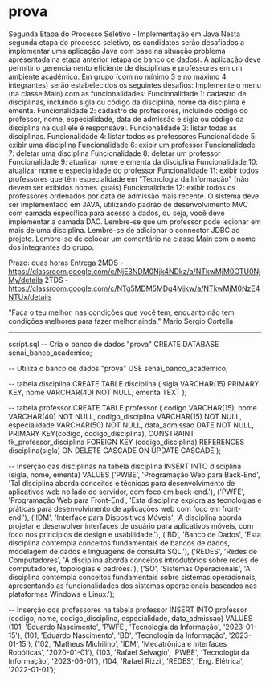 # prova


Segunda Etapa do Processo Seletivo - Implementação em Java
Nesta segunda etapa do processo seletivo, os candidatos serão desafiados a implementar uma aplicação Java com base na situação problema apresentada na etapa anterior (etapa de banco de dados). A aplicação deve permitir o gerenciamento eficiente de disciplinas e professores em um ambiente acadêmico. Em grupo (com no mínimo 3 e no máximo 4 integrantes) serão estabelecidos os seguintes desafios:
Implemente o menu (na classe Main) com as funcionalidades:
Funcionalidade 1: cadastro de disciplinas, incluindo sigla ou código da disciplina, nome da disciplina e ementa.
Funcionalidade 2: cadastro de professores, incluindo código do professor, nome, especialidade, data de admissão e sigla ou código da disciplina na qual ele é responsável.
Funcionalidade 3: listar todas as disciplinas.
Funcionalidade 4: listar todos os professores
Funcionalidade 5: exibir uma disciplina
Funcionalidade 6: exibir um professor
Funcionalidade 7: deletar uma disciplina
Funcionalidade 8: deletar um professor
Funcionalidade 9: atualizar nome e ementa da disciplina
Funcionalidade 10: atualizar nome e especialidade do professor
Funcionalidade 11: exibir todos professores que têm especialidade em "Tecnologia da Informação" (não devem ser exibidos nomes iguais)
Funcionalidade 12: exibir todos os professores ordenados por data de admissão mais recente. 
O sistema deve ser implementado em JAVA, utilizando padrão de desenvolvimento MVC com camada específica para acesso a dados, ou seja, você deve implementar a camada DAO.
Lembre-se que um professor pode lecionar em mais de uma disciplina.
Lembre-se de adicionar o connector JDBC ao projeto.
Lembre-se de colocar um comentário na classe Main com o nome dos integrantes do grupo.

Prazo: duas horas
Entrega
2MDS - https://classroom.google.com/c/NjE3NDM0Njk4NDkz/a/NTkwMjM0OTU0NjMy/details
2TDS - https://classroom.google.com/c/NTg5MDM5MDg4Mjkw/a/NTkwMjM0NzE4NTUx/details 


"Faça o teu melhor, nas condições que você tem, enquanto não tem condições melhores para fazer melhor ainda."
Mario Sergio Cortella

--------------------------------------------------------------------------------------------------------------
script.sql
-- Cria o banco de dados "prova"
CREATE DATABASE senai_banco_academico;

-- Utiliza o banco de dados "prova"
USE senai_banco_academico;

-- tabela disciplina
CREATE TABLE disciplina (
    sigla VARCHAR(15) PRIMARY KEY,
    nome VARCHAR(40) NOT NULL,
    ementa TEXT
);

-- tabela professor
CREATE TABLE professor (
    codigo VARCHAR(15),
    nome VARCHAR(40) NOT NULL,
    codigo_disciplina VARCHAR(15) NOT NULL,
    especialidade VARCHAR(50) NOT NULL,
    data_admissao DATE NOT NULL,
    PRIMARY KEY(codigo, codigo_disciplina),
    CONSTRAINT fk_professor_disciplina FOREIGN KEY (codigo_disciplina) REFERENCES disciplina(sigla) ON DELETE CASCADE ON UPDATE CASCADE
);


-- Inserção das disciplinas na tabela disciplina
INSERT INTO disciplina (sigla, nome, ementa) VALUES
('PWBE', 'Programação Web para Back-End', 'Tal disciplina aborda conceitos e técnicas para desenvolvimento de aplicativos web no lado do servidor, com foco em back-end.'),
('PWFE', 'Programação Web para Front-End', 'Esta disciplina explora as tecnologias e práticas para desenvolvimento de aplicações web com foco em front-end.'),
('IDM', 'Interface para Dispositivos Móveis', 'A disciplina aborda projetar e desenvolver interfaces de usuário para aplicativos móveis, com foco nos princípios de design e usabilidade.'),
('BD', 'Banco de Dados', 'Esta disciplina contempla conceitos fundamentais de bancos de dados, modelagem de dados e linguagens de consulta SQL.'),
('REDES', 'Redes de Computadores', 'A disciplina aborda conceitos introdutórios sobre redes de computadores, topologias e padrões.'),
('SO', 'Sistemas Operacionais', 'A disciplina contempla conceitos fundamentais sobre sistemas operacionais, apresentando as funcionalidades dos sistemas operacionais baseados nas plataformas Windows e Linux.');






-- Inserção dos professores na tabela professor
INSERT INTO professor (codigo, nome, codigo_disciplina, especialidade, data_admissao) VALUES
(101, 'Eduardo Nascimento', 'PWFE', 'Tecnologia da Informação', '2023-01-15'),
(101, 'Eduardo Nascimento', 'BD', 'Tecnologia da Informação', '2023-01-15'),
(102, 'Matheus Michilino', 'IDM', 'Mecatrônica e Interfaces Robóticas', '2020-01-01'),
(103, 'Rafael Selvagio', 'PWBE', 'Tecnologia da Informação', '2023-06-01'),
(104, 'Rafael Rizzi', 'REDES', 'Eng. Elétrica', '2022-01-01');
